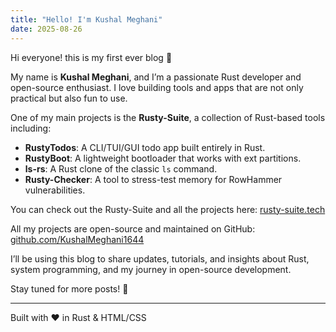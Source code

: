 ```yaml
---
title: "Hello! I'm Kushal Meghani"
date: 2025-08-26
---
```


Hi everyone! this is my first ever blog 👋

My name is **Kushal Meghani**, and I’m a passionate Rust developer and open-source enthusiast. I love building tools and apps that are not only practical but also fun to use.

One of my main projects is the **Rusty-Suite**, a collection of Rust-based tools including:

- **RustyTodos**: A CLI/TUI/GUI todo app built entirely in Rust.
- **RustyBoot**: A lightweight bootloader that works with ext partitions.
- **ls-rs**: A Rust clone of the classic `ls` command.
- **Rusty-Checker**: A tool to stress-test memory for RowHammer vulnerabilities.

You can check out the Rusty-Suite and all the projects here: [rusty-suite.tech](https://rusty-suite.tech)

All my projects are open-source and maintained on GitHub: [github.com/KushalMeghani1644](https://github.com/KushalMeghani1644)

I’ll be using this blog to share updates, tutorials, and insights about Rust, system programming, and my journey in open-source development.

Stay tuned for more posts! 🚀

---

Built with ❤️ in Rust & HTML/CSS
